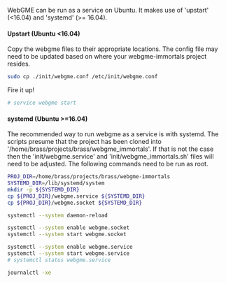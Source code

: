 
WebGME can be run as a service on Ubuntu.
It makes use of 'upstart' (<16.04) and 'systemd' (>= 16.04).

#### Upstart (Ubuntu <16.04)
Copy the webgme files to their appropriate locations.
The config file may need to be updated based on where your
webgme-immortals project resides.
```bash
sudo cp ./init/webgme.conf /etc/init/webgme.conf
```
Fire it up!
```bash
# service webgme start
```


#### systemd (Ubuntu >=16.04)
The recommended way to run webgme as a service is with systemd.
The scripts presume that the project has been cloned into
'/home/brass/projects/brass/webgme_immortals'.
If that is not the case then
the 'init/webgme.service' and 'init/webgme_immortals.sh'
files will need to be adjusted.
The following commands need to be run as root.

```bash
PROJ_DIR=/home/brass/projects/brass/webgme-immortals
SYSTEMD_DIR=/lib/systemd/system
mkdir -p ${SYSTEMD_DIR}
cp ${PROJ_DIR}/webgme.service ${SYSTEMD_DIR}
cp ${PROJ_DIR}/webgme.socket ${SYSTEMD_DIR}

systemctl --system daemon-reload

systemctl --system enable webgme.socket
systemctl --system start webgme.socket

systemctl --system enable webgme.service
systemctl --system start webgme.service
# systemctl status webgme.service

journalctl -xe
```
